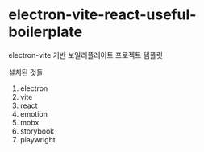# electron-vite-react-useful-boilerplate

electron-vite 기반 보일러플레이트 프로젝트 템플릿

설치된 것들

1. electron
2. vite
3. react
4. emotion
5. mobx
6. storybook
7. playwright
